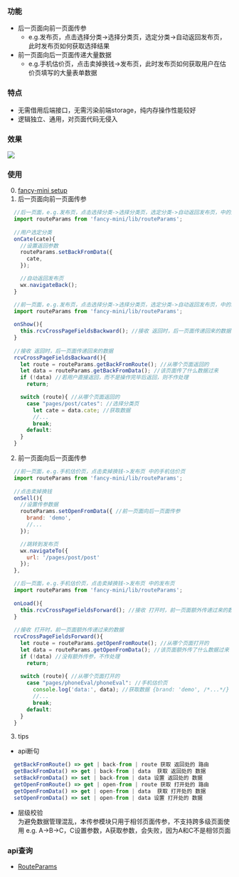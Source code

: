 ### 功能
- 后一页面向前一页面传参
  - e.g.发布页，点击选择分类->选择分类页，选定分类->自动返回发布页，此时发布页如何获取选择结果
- 前一页面向后一页面传递大量数据
  - e.g.手机估价页，点击卖掉换钱->发布页，此时发布页如何获取用户在估价页填写的大量表单数据

### 特点
- 无需借用后端接口，无需污染前端storage，纯内存操作性能较好
- 逻辑独立、通用，对页面代码无侵入

### 效果
![](./static/images/qrCode/demo-routeParams.jpg)

### 使用
0. [fancy-mini setup](./tutorial-0-getStarted.html)
1. 后一页面向前一页面传参
```js
  //后一页面，e.g.发布页，点击选择分类->选择分类页，选定分类->自动返回发布页，中的选择分类页
  import routeParams from 'fancy-mini/lib/routeParams';
  
  //用户选定分类
  onCate(cate){
    //设置返回参数
    routeParams.setBackFromData({
      cate,
    });

    //自动返回发布页
    wx.navigateBack();
  }
```
```js
  //前一页面，e.g.发布页，点击选择分类->选择分类页，选定分类->自动返回发布页，中的发布页
  import routeParams from 'fancy-mini/lib/routeParams';
  
  onShow(){
    this.rcvCrossPageFieldsBackward(); //接收 返回时，后一页面传递回来的数据
  }
  
  //接收 返回时，后一页面传递回来的数据
  rcvCrossPageFieldsBackward(){
    let route = routeParams.getBackFromRoute(); //从哪个页面返回的
    let data = routeParams.getBackFromData(); //该页面传了什么数据过来
    if (!data) //若用户直接返回，而不是操作完毕后返回，则不作处理
      return;

    switch (route){ //从哪个页面返回的
      case "pages/post/cates": //选择分类页
        let cate = data.cate; //获取数据
        //...
        break;
      default:
    }
  }
```
2. 前一页面向后一页面传参
```js
  //前一页面，e.g.手机估价页，点击卖掉换钱->发布页 中的手机估价页
  import routeParams from 'fancy-mini/lib/routeParams';
  
  //点击卖掉换钱
  onSell(){
    //设置传参数据
    routeParams.setOpenFromData({ //前一页面向后一页面传参
      brand: 'demo',
      //...
    });

    //跳转到发布页
    wx.navigateTo({
      url: '/pages/post/post'
    });
  },
```
```js
  //后一页面，e.g.手机估价页，点击卖掉换钱->发布页 中的发布页
  import routeParams from 'fancy-mini/lib/routeParams';
  
  onLoad(){
    this.rcvCrossPageFieldsForward(); //接收 打开时，前一页面额外传递过来的数据
  }
  
  //接收 打开时，前一页面额外传递过来的数据
  rcvCrossPageFieldsForward(){
    let route = routeParams.getOpenFromRoute(); //从哪个页面打开的
    let data = routeParams.getOpenFromData(); //该页面额外传了什么数据过来
    if (!data) //没有额外传参，不作处理
      return;
  
    switch (route){ //从哪个页面打开的
      case "pages/phoneEval/phoneEval": //手机估价页
        console.log('data:', data); //获取数据 {brand: 'demo', /*...*/}
        //...
        break;
      default:
    }
  }
```
3. tips
- api断句  
```js
  getBackFromRoute() => get | back-from | route 获取 返回处的 路由
  getBackFromData() => get | back-from | data  获取 返回处的 数据
  setBackFromData() => set | back-from | data 设置 返回处的 数据
  getOpenFromRoute() => get | open-from | route 获取 打开处的 路由
  getOpenFromData() => get | open-from | data  获取 打开处的 数据
  setOpenFromData() => set | open-from | data 设置 打开处的 数据
```
- 层级校验  
为避免数据管理混乱，本传参模块只用于相邻页面传参，不支持跨多级页面使用 e.g. A->B->C，C设置参数，A获取参数，会失败，因为A和C不是相邻页面

### api查询
- [RouteParams](./RouteParams.html)